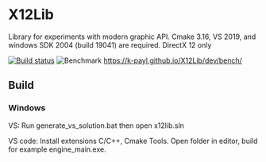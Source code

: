 # X12Lib
Library for experiments with modern graphic API. Cmake 3.16, VS 2019, and windows SDK 2004 (build 19041) are required.
DirectX 12 only

[![Build status](https://ci.appveyor.com/api/projects/status/cyhlpnavp2su9440?svg=true)](https://ci.appveyor.com/project/k-payl/x12lib)
![Benchmark](https://github.com/k-payl/X12Lib/workflows/Benchmark/badge.svg?branch=master)
https://k-payl.github.io/X12Lib/dev/bench/

## Build
### Windows
VS: Run generate_vs_solution.bat then open x12lib.sln

VS code: Install extensions C/C++, Cmake Tools. Open folder in editor, build for example engine_main.exe.
